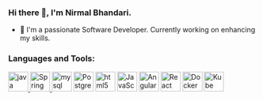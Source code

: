 ### Hi there 👋, I'm Nirmal Bhandari.
  - 🔭 I'm a passionate Software Developer. Currently working on enhancing my skills.
<!--- - 🔭 I’m currently working on enhancing my skills.
📫 How to reach me: [nnirmallbhandari@gmail.com](mailto:nnirmallbhandari@gmail.com)
<!--
**nnirmall/nnirmall** is a ✨ _special_ ✨ repository because its `README.md` (this file) appears on your GitHub profile.

Here are some ideas to get you started:

- 🔭 I’m currently working on ...
- 🌱 I’m currently learning ...
- 👯 I’m looking to collaborate on ...
- 🤔 I’m looking for help with ...
- 💬 Ask me about ...
- 📫 How to reach me: ...
- 😄 Pronouns: ...
- ⚡ Fun fact: ...
-->

<h3 align="left">Languages and Tools:</h3>
<p align="left">
  <a href="https://www.java.com/en/" target="_blank" rel="noreferrer">
    <img
      src="https://github.com/user-attachments/assets/760b224d-87df-4c0f-a434-8b57f1dfe00f"
      alt="java"
      width="40"
      height="40"
    />
  </a>
  <a href="https://spring.io/" target="_blank" rel="noreferrer">
    <img
      src="https://github.com/user-attachments/assets/ffd9b97a-d5e0-43f8-898f-59c1484b49f5"
      alt="Spring"
      width="40"
      height="40"
    />
  </a>
  <a target="_blank" rel="noreferrer">
    <img
      src="https://github.com/user-attachments/assets/140c73ca-6b05-4434-9e7c-8e7cbe74e5ad"
      alt="mysql"
      width="40"
      height="40"
    />
  </a>
   <a target="_blank" rel="noreferrer">
    <img
      src="https://github.com/user-attachments/assets/1a2475cc-2735-4ebe-bfff-4c8004491704"
      alt="Postgresql"
      width="40"
      height="40"
    />
  </a>

  <a target="_blank" rel="noreferrer">
    <img
      src="https://github.com/user-attachments/assets/d8ed495f-74bb-45d8-aa52-f129949d2116"
      alt="html5"
      width="40"
      height="40"
    />
  </a>
  
  <a target="_blank" rel="noreferrer">
    <img
      src="https://github.com/user-attachments/assets/8fc87af9-efc1-4d09-9f8b-72d2b9781001"
      alt="JavaScript"
      width="40"
      height="40"
    />
  </a>
  <a target="_blank" rel="noreferrer">
    <img
      src="https://github.com/user-attachments/assets/a10d267d-1a01-4c3f-b9f3-787252e3ca0d"
      alt="Angular"
      width="40"
      height="40"
    />
  </a>
  <a target="_blank" rel="noreferrer">
    <img
      src="https://github.com/user-attachments/assets/a968537f-2878-46dc-b928-58c98b37c3d2"
      alt="React"
      width="40"
      height="40"
    />
  </a>
  
<a target="_blank" rel="noreferrer">
    <img
      src="https://github.com/user-attachments/assets/073d371e-99f7-4695-8e19-2cffeb520464"
      alt="Docker"
      width="40"
      height="40"
    />
  </a>
<a target="_blank" rel="noreferrer">
    <img
      src="https://github.com/user-attachments/assets/a545e04f-7b75-4c00-ba67-1f304b370baf"
      alt="Kube"
      width="40"
      height="40"
    />
  </a>
</p>
